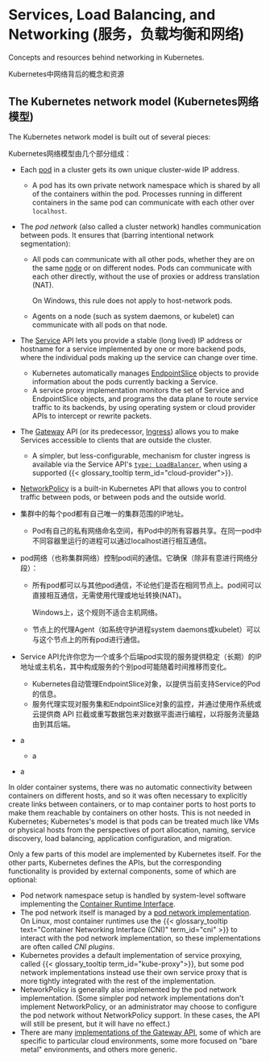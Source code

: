 # Services, Load Balancing, and Networking (服务，负载均衡和网络)

Concepts and resources behind networking in Kubernetes.

Kubernetes中网络背后的概念和资源

## The Kubernetes network model (Kubernetes网络模型)

The Kubernetes network model is built out of several pieces:

Kubernetes网络模型由几个部分组成：

- Each [pod](https://github.com/kubernetes/website/blob/main/docs/concepts/workloads/pods) in a cluster gets its own unique cluster-wide IP address.

  - A pod has its own private network namespace which is shared by all of the containers within the pod. Processes running in different containers in the same pod can communicate with each other over `localhost`.

- The *pod network* (also called a cluster network) handles communication between pods. It ensures that (barring intentional network segmentation):

  - All pods can communicate with all other pods, whether they are on the same [node](https://github.com/kubernetes/website/blob/main/docs/concepts/architecture/nodes) or on different nodes. Pods can communicate with each other directly, without the use of proxies or address translation (NAT).

    On Windows, this rule does not apply to host-network pods.

  - Agents on a node (such as system daemons, or kubelet) can communicate with all pods on that node.

- The [Service](https://github.com/kubernetes/website/blob/main/docs/concepts/services-networking/service) API lets you provide a stable (long lived) IP address or hostname for a service implemented by one or more backend pods, where the individual pods making up the service can change over time.

  - Kubernetes automatically manages [EndpointSlice](https://github.com/kubernetes/website/blob/main/docs/concepts/services-networking/endpoint-slices) objects to provide information about the pods currently backing a Service.
  - A service proxy implementation monitors the set of Service and EndpointSlice objects, and programs the data plane to route service traffic to its backends, by using operating system or cloud provider APIs to intercept or rewrite packets.

- The [Gateway](https://github.com/kubernetes/website/blob/main/docs/concepts/services-networking/gateway) API (or its predecessor, [Ingress](https://github.com/kubernetes/website/blob/main/docs/concepts/services-networking/ingress)) allows you to make Services accessible to clients that are outside the cluster.

  - A simpler, but less-configurable, mechanism for cluster ingress is available via the Service API's [`type: LoadBalancer`](https://github.com/kubernetes/website/blob/main/docs/concepts/services-networking/service/#loadbalancer), when using a supported {{< glossary_tooltip term_id="cloud-provider">}}.

- [NetworkPolicy](https://github.com/kubernetes/website/blob/main/docs/concepts/services-networking/network-policies) is a built-in Kubernetes API that allows you to control traffic between pods, or between pods and the outside world.



- 集群中的每个pod都有自己唯一的集群范围的IP地址。

  - Pod有自己的私有网络命名空间，有Pod中的所有容器共享。在同一pod中不同容器里运行的进程可以通过localhost进行相互通信。

- pod网络（也称集群网络）控制pod间的通信。它确保（除非有意进行网络分段）：

  - 所有pod都可以与其他pod通信，不论他们是否在相同节点上。pod间可以直接相互通信，无需使用代理或地址转换(NAT)。

    Windows上，这个规则不适合主机网络。

  - 节点上的代理Agent（如系统守护进程system daemons或kubelet）可以与这个节点上的所有pod进行通信。

- Service API允许你您为一个或多个后端pod实现的服务提供稳定（长期）的IP地址或主机名，其中构成服务的个别pod可能随着时间推移而变化。

  - Kubernetes自动管理EndpointSlice对象，以提供当前支持Service的Pod的信息。
  - 服务代理实现对服务集和EndpointSlice对象的监控，并通过使用作系统或云提供商 API 拦截或重写数据包来对数据平面进行编程，以将服务流量路由到其后端。

- a

  - a

- a

In older container systems, there was no automatic connectivity between containers on different hosts, and so it was often necessary to explicitly create links between containers, or to map container ports to host ports to make them reachable by containers on other hosts. This is not needed in Kubernetes; Kubernetes's model is that pods can be treated much like VMs or physical hosts from the perspectives of port allocation, naming, service discovery, load balancing, application configuration, and migration.

Only a few parts of this model are implemented by Kubernetes itself. For the other parts, Kubernetes defines the APIs, but the corresponding functionality is provided by external components, some of which are optional:

- Pod network namespace setup is handled by system-level software implementing the [Container Runtime Interface](https://github.com/kubernetes/website/blob/main/docs/concepts/architecture/cri.md).
- The pod network itself is managed by a [pod network implementation](https://github.com/kubernetes/website/blob/main/docs/concepts/cluster-administration/addons/#networking-and-network-policy). On Linux, most container runtimes use the {{< glossary_tooltip text="Container Networking Interface (CNI)" term_id="cni" >}} to interact with the pod network implementation, so these implementations are often called *CNI plugins*.
- Kubernetes provides a default implementation of service proxying, called {{< glossary_tooltip term_id="kube-proxy">}}, but some pod network implementations instead use their own service proxy that is more tightly integrated with the rest of the implementation.
- NetworkPolicy is generally also implemented by the pod network implementation. (Some simpler pod network implementations don't implement NetworkPolicy, or an administrator may choose to configure the pod network without NetworkPolicy support. In these cases, the API will still be present, but it will have no effect.)
- There are many [implementations of the Gateway API](https://gateway-api.sigs.k8s.io/implementations/), some of which are specific to particular cloud environments, some more focused on "bare metal" environments, and others more generic.
